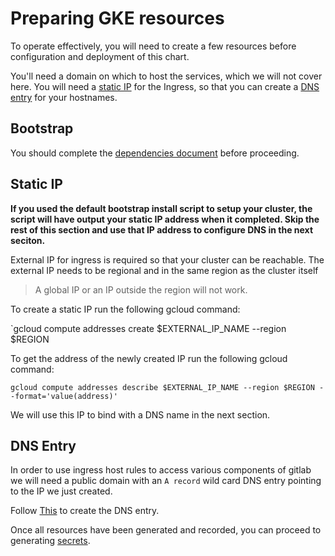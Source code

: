 # Preparing GKE resources

To operate effectively, you will need to create a few resources before configuration and deployment of this chart.

You'll need a domain on which to host the services, which we will not cover here. You will need a [static IP](#static-ip) for the Ingress, so that you can create a [DNS entry](#dns-entry) for your hostnames.

## Bootstrap

You should complete the [dependencies document](dependencies.md#Install-with-defaults) before proceeding.

## Static IP

**If you used the default bootstrap install script to setup your cluster, the script will have output your static IP address when it completed. Skip the rest of this section and use that IP address to configure DNS in the next seciton.**

External IP for ingress is required so that your cluster can be reachable. The external IP needs to be regional and in the same region as the cluster itself

> A global IP or an IP outside the region will not work.

To create a static IP run the following gcloud command:

`gcloud compute addresses create $EXTERNAL_IP_NAME --region $REGION

To get the address of the newly created IP run the following gcloud command:

`gcloud compute addresses describe $EXTERNAL_IP_NAME --region $REGION --format='value(address)'`

We will use this IP to bind with a DNS name in the next section.

## DNS Entry

In order to use ingress host rules to access various components of gitlab we will need a public domain with an `A record` wild card DNS entry pointing to the IP we just created.

Follow [This](https://cloud.google.com/dns/quickstart) to create the DNS entry.


Once all resources have been generated and recorded, you can proceed to generating [secrets](README.md#secrets).
